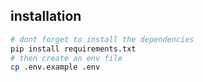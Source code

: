 ## installation
```bash
# dont forget to install the dependencies
pip install requirements.txt
# then create an env file
cp .env.example .env
```